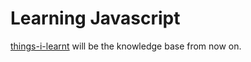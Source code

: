 # Learning Javascript
[things-i-learnt](https://github.com/klvenky/things-i-learnt) will be the knowledge base from now on.
